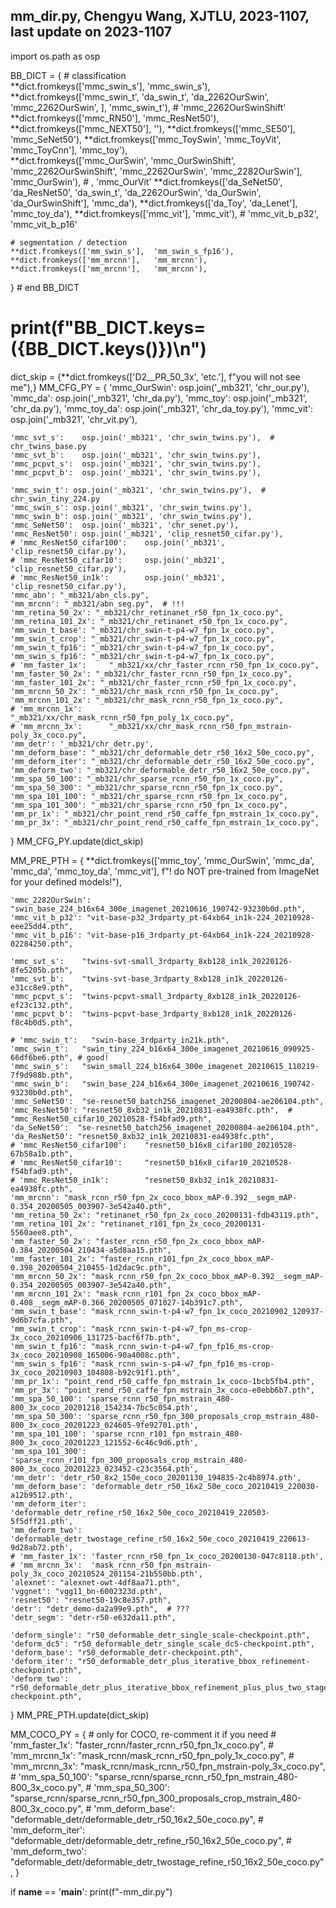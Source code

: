 ## mm_dir.py, Chengyu Wang, XJTLU, 2023-1107, last update on 2023-1107
import os.path as osp

BB_DICT = {
    # classification    
    **dict.fromkeys(['mmc_swin_s'], 'mmc_swin_s'),
    **dict.fromkeys(['mmc_swin_t', 'da_swin_t', 'da_2262OurSwin', 'mmc_2262OurSwin', ], 'mmc_swin_t'), # 'mmc_2262OurSwinShift'
    **dict.fromkeys(['mmc_RN50'],   'mmc_ResNet50'),
    **dict.fromkeys(['mmc_NEXT50'], ''),
    **dict.fromkeys(['mmc_SE50'],   'mmc_SeNet50'),
    **dict.fromkeys(['mmc_ToySwin', 'mmc_ToyVit', 'mmc_ToyCnn'], 'mmc_toy'),    
    **dict.fromkeys(['mmc_OurSwin', 'mmc_OurSwinShift', 'mmc_2262OurSwinShift', 'mmc_2262OurSwin', 'mmc_2282OurSwin'], 'mmc_OurSwin'), # , 'mmc_OurVit'
    **dict.fromkeys(['da_SeNet50', 'da_ResNet50', 'da_swin_t', 'da_2262OurSwin', 'da_OurSwin', 'da_OurSwinShift'], 'mmc_da'),
    **dict.fromkeys(['da_Toy', 'da_Lenet'], 'mmc_toy_da'),
    **dict.fromkeys(['mmc_vit'], 'mmc_vit'), # 'mmc_vit_b_p32', 'mmc_vit_b_p16'

    # segmentation / detection
    **dict.fromkeys(['mm_swin_s'],  'mm_swin_s_fp16'),
    **dict.fromkeys(['mm_mrcnn'],   'mm_mrcnn'),
    **dict.fromkeys(['mm_mrcnn'],   'mm_mrcnn'), 
} # end BB_DICT
# print(f"BB_DICT.keys=({BB_DICT.keys()})\n")

dict_skip = {**dict.fromkeys(['D2__PR_50_3x', 'etc.'], f"you will not see me"),}
MM_CFG_PY = {
    'mmc_OurSwin':  osp.join('_mb321', 'chr_our.py'),
    'mmc_da':   osp.join('_mb321', 'chr_da.py'),
    'mmc_toy':  osp.join('_mb321', 'chr_da.py'),
    'mmc_toy_da': osp.join('_mb321', 'chr_da_toy.py'),
    'mmc_vit': osp.join('_mb321', 'chr_vit.py'),
    
    'mmc_svt_s':    osp.join('_mb321', 'chr_swin_twins.py'),  # chr_twins_base.py
    'mmc_svt_b':    osp.join('_mb321', 'chr_swin_twins.py'),
    'mmc_pcpvt_s':  osp.join('_mb321', 'chr_swin_twins.py'),
    'mmc_pcpvt_b':  osp.join('_mb321', 'chr_swin_twins.py'),

    'mmc_swin_t': osp.join('_mb321', 'chr_swin_twins.py'),  # chr_swin_tiny_224.py
    'mmc_swin_s': osp.join('_mb321', 'chr_swin_twins.py'),
    'mmc_swin_b': osp.join('_mb321', 'chr_swin_twins.py'),
    'mmc_SeNet50':  osp.join('_mb321', 'chr_senet.py'),
    'mmc_ResNet50': osp.join('_mb321', 'clip_resnet50_cifar.py'),
    # 'mmc_ResNet50_cifar100':    osp.join('_mb321', 'clip_resnet50_cifar.py'),
    # 'mmc_ResNet50_cifar10':     osp.join('_mb321', 'clip_resnet50_cifar.py'),
    # 'mmc_ResNet50_in1k':        osp.join('_mb321', 'clip_resnet50_cifar.py'),
    'mmc_abn': "_mb321/abn_cls.py",
    'mm_mrcnn': "_mb321/abn_seg.py",  # !!!
    'mm_retina_50_2x': "_mb321/chr_retinanet_r50_fpn_1x_coco.py",
    'mm_retina_101_2x': "_mb321/chr_retinanet_r50_fpn_1x_coco.py",
    'mm_swin_t_base': "_mb321/chr_swin-t-p4-w7_fpn_1x_coco.py",
    'mm_swin_t_crop': "_mb321/chr_swin-t-p4-w7_fpn_1x_coco.py",
    'mm_swin_t_fp16': "_mb321/chr_swin-t-p4-w7_fpn_1x_coco.py",
    'mm_swin_s_fp16': "_mb321/chr_swin-t-p4-w7_fpn_1x_coco.py",
    # 'mm_faster_1x':     "_mb321/xx/chr_faster_rcnn_r50_fpn_1x_coco.py",
    'mm_faster_50_2x': "_mb321/chr_faster_rcnn_r50_fpn_1x_coco.py",
    'mm_faster_101_2x': "_mb321/chr_faster_rcnn_r50_fpn_1x_coco.py",
    'mm_mrcnn_50_2x': "_mb321/chr_mask_rcnn_r50_fpn_1x_coco.py",
    'mm_mrcnn_101_2x': "_mb321/chr_mask_rcnn_r50_fpn_1x_coco.py",
    # 'mm_mrcnn_1x':      "_mb321/xx/chr_mask_rcnn_r50_fpn_poly_1x_coco.py",
    # 'mm_mrcnn_3x':      "_mb321/xx/chr_mask_rcnn_r50_fpn_mstrain-poly_3x_coco.py",
    'mm_detr': '_mb321/chr_detr.py',
    'mm_deform_base': "_mb321/chr_deformable_detr_r50_16x2_50e_coco.py",
    'mm_deform_iter': "_mb321/chr_deformable_detr_r50_16x2_50e_coco.py",
    'mm_deform_two': "_mb321/chr_deformable_detr_r50_16x2_50e_coco.py",
    'mm_spa_50_100': "_mb321/chr_sparse_rcnn_r50_fpn_1x_coco.py",
    'mm_spa_50_300': "_mb321/chr_sparse_rcnn_r50_fpn_1x_coco.py",
    'mm_spa_101_100': "_mb321/chr_sparse_rcnn_r50_fpn_1x_coco.py",
    'mm_spa_101_300': "_mb321/chr_sparse_rcnn_r50_fpn_1x_coco.py",
    'mm_pr_1x': "_mb321/chr_point_rend_r50_caffe_fpn_mstrain_1x_coco.py",
    'mm_pr_3x': "_mb321/chr_point_rend_r50_caffe_fpn_mstrain_1x_coco.py",
}
MM_CFG_PY.update(dict_skip)

MM_PRE_PTH = {
    **dict.fromkeys(['mmc_toy', 'mmc_OurSwin', 'mmc_da', 'mmc_da', 'mmc_toy_da', 'mmc_vit'],
                    f"! do NOT pre-trained from ImageNet for your defined models!"),

    'mmc_2282OurSwin': "swin_base_224_b16x64_300e_imagenet_20210616_190742-93230b0d.pth",
    'mmc_vit_b_p32': "vit-base-p32_3rdparty_pt-64xb64_in1k-224_20210928-eee25dd4.pth",
    'mmc_vit_b_p16': "vit-base-p16_3rdparty_pt-64xb64_in1k-224_20210928-02284250.pth",

    'mmc_svt_s':    "twins-svt-small_3rdparty_8xb128_in1k_20220126-8fe5205b.pth",
    'mmc_svt_b':    "twins-svt-base_3rdparty_8xb128_in1k_20220126-e31cc8e9.pth",
    'mmc_pcpvt_s':  "twins-pcpvt-small_3rdparty_8xb128_in1k_20220126-ef23c132.pth",
    'mmc_pcpvt_b':  "twins-pcpvt-base_3rdparty_8xb128_in1k_20220126-f8c4b0d5.pth",

    # 'mmc_swin_t':   "swin-base_3rdparty_in21k.pth",
    'mmc_swin_t':   "swin_tiny_224_b16x64_300e_imagenet_20210616_090925-66df6be6.pth", # good!
    'mmc_swin_s':   "swin_small_224_b16x64_300e_imagenet_20210615_110219-7f9d988b.pth",
    'mmc_swin_b':   "swin_base_224_b16x64_300e_imagenet_20210616_190742-93230b0d.pth",
    'mmc_SeNet50':  "se-resnet50_batch256_imagenet_20200804-ae206104.pth",
    'mmc_ResNet50': "resnet50_8xb32_in1k_20210831-ea4938fc.pth",  # "mmc_ResNet50_cifar10_20210528-f54bfad9.pth",
    'da_SeNet50':  "se-resnet50_batch256_imagenet_20200804-ae206104.pth",
    'da_ResNet50': "resnet50_8xb32_in1k_20210831-ea4938fc.pth",
    # 'mmc_ResNet50_cifar100':    "resnet50_b16x8_cifar100_20210528-67b58a1b.pth",
    # 'mmc_ResNet50_cifar10':     "resnet50_b16x8_cifar10_20210528-f54bfad9.pth",
    # 'mmc_ResNet50_in1k':        "resnet50_8xb32_in1k_20210831-ea4938fc.pth",
    'mm_mrcnn': "mask_rcnn_r50_fpn_2x_coco_bbox_mAP-0.392__segm_mAP-0.354_20200505_003907-3e542a40.pth",
    'mm_retina_50_2x': "retinanet_r50_fpn_2x_coco_20200131-fdb43119.pth",
    'mm_retina_101_2x': "retinanet_r101_fpn_2x_coco_20200131-5560aee8.pth",
    'mm_faster_50_2x': "faster_rcnn_r50_fpn_2x_coco_bbox_mAP-0.384_20200504_210434-a5d8aa15.pth",
    'mm_faster_101_2x': "faster_rcnn_r101_fpn_2x_coco_bbox_mAP-0.398_20200504_210455-1d2dac9c.pth",
    'mm_mrcnn_50_2x': "mask_rcnn_r50_fpn_2x_coco_bbox_mAP-0.392__segm_mAP-0.354_20200505_003907-3e542a40.pth",
    'mm_mrcnn_101_2x': "mask_rcnn_r101_fpn_2x_coco_bbox_mAP-0.408__segm_mAP-0.366_20200505_071027-14b391c7.pth",
    'mm_swin_t_base': "mask_rcnn_swin-t-p4-w7_fpn_1x_coco_20210902_120937-9d6b7cfa.pth",
    'mm_swin_t_crop': "mask_rcnn_swin-t-p4-w7_fpn_ms-crop-3x_coco_20210906_131725-bacf6f7b.pth",
    'mm_swin_t_fp16': "mask_rcnn_swin-t-p4-w7_fpn_fp16_ms-crop-3x_coco_20210908_165006-90a4008c.pth",
    'mm_swin_s_fp16': "mask_rcnn_swin-s-p4-w7_fpn_fp16_ms-crop-3x_coco_20210903_104808-b92c91f1.pth",
    'mm_pr_1x': "point_rend_r50_caffe_fpn_mstrain_1x_coco-1bcb5fb4.pth",
    'mm_pr_3x': "point_rend_r50_caffe_fpn_mstrain_3x_coco-e0ebb6b7.pth",
    'mm_spa_50_100': 'sparse_rcnn_r50_fpn_mstrain_480-800_3x_coco_20201218_154234-7bc5c054.pth',
    'mm_spa_50_300': 'sparse_rcnn_r50_fpn_300_proposals_crop_mstrain_480-800_3x_coco_20201223_024605-9fe92701.pth',
    'mm_spa_101_100': 'sparse_rcnn_r101_fpn_mstrain_480-800_3x_coco_20201223_121552-6c46c9d6.pth',
    'mm_spa_101_300': 'sparse_rcnn_r101_fpn_300_proposals_crop_mstrain_480-800_3x_coco_20201223_023452-c23c3564.pth',
    'mm_detr': 'detr_r50_8x2_150e_coco_20201130_194835-2c4b8974.pth',
    'mm_deform_base': 'deformable_detr_r50_16x2_50e_coco_20210419_220030-a12b9512.pth',
    'mm_deform_iter': 'deformable_detr_refine_r50_16x2_50e_coco_20210419_220503-5f5dff21.pth',
    'mm_deform_two': 'deformable_detr_twostage_refine_r50_16x2_50e_coco_20210419_220613-9d28ab72.pth',
    # 'mm_faster_1x': 'faster_rcnn_r50_fpn_1x_coco_20200130-047c8118.pth',
    # 'mm_mrcnn_3x':  'mask_rcnn_r50_fpn_mstrain-poly_3x_coco_20210524_201154-21b550bb.pth',
    'alexnet': "alexnet-owt-4df8aa71.pth",
    'vggnet': "vgg11_bn-6002323d.pth",
    'resnet50': "resnet50-19c8e357.pth",
    'detr': "detr_demo-da2a99e9.pth",  # ???
    'detr_segm': "detr-r50-e632da11.pth",

    'deform_single': "r50_deformable_detr_single_scale-checkpoint.pth",
    'deform_dc5': "r50_deformable_detr_single_scale_dc5-checkpoint.pth",
    'deform_base': "r50_deformable_detr-checkpoint.pth",
    'deform_iter': "r50_deformable_detr_plus_iterative_bbox_refinement-checkpoint.pth",
    'deform_two': "r50_deformable_detr_plus_iterative_bbox_refinement_plus_plus_two_stage-checkpoint.pth",
}
MM_PRE_PTH.update(dict_skip)

MM_COCO_PY = {  # only for COCO, re-comment it if you need
    # 'mm_faster_1x': "faster_rcnn/faster_rcnn_r50_fpn_1x_coco.py",
    # 'mm_mrcnn_1x':  "mask_rcnn/mask_rcnn_r50_fpn_poly_1x_coco.py",
    # 'mm_mrcnn_3x':  "mask_rcnn/mask_rcnn_r50_fpn_mstrain-poly_3x_coco.py",
    # 'mm_spa_50_100':   "sparse_rcnn/sparse_rcnn_r50_fpn_mstrain_480-800_3x_coco.py",
    # 'mm_spa_50_300':   "sparse_rcnn/sparse_rcnn_r50_fpn_300_proposals_crop_mstrain_480-800_3x_coco.py",
    # 'mm_deform_base':   "deformable_detr/deformable_detr_r50_16x2_50e_coco.py",
    # 'mm_deform_iter':   "deformable_detr/deformable_detr_refine_r50_16x2_50e_coco.py",
    # 'mm_deform_two':    "deformable_detr/deformable_detr_twostage_refine_r50_16x2_50e_coco.py",
}

if __name__ == '__main__':
    print(f"-mm_dir.py")